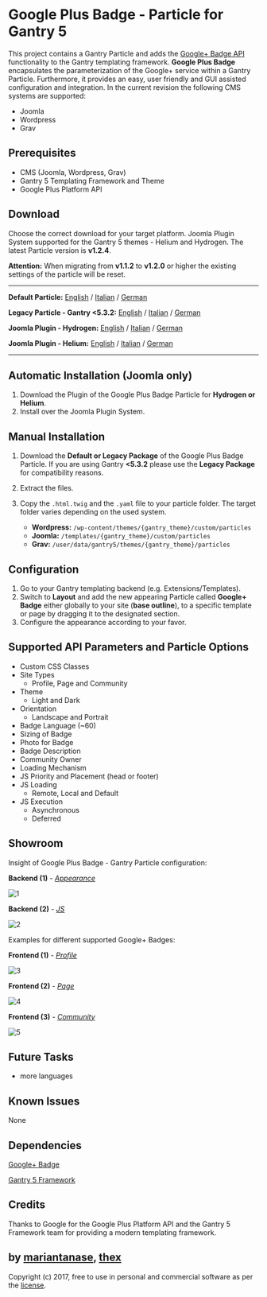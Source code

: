 # Google Plus Badge - Particle for Gantry 5
This project contains a Gantry Particle and adds the [Google+ Badge API](https://developers.google.com/+/web/badge/) functionality to the Gantry templating framework. **Google Plus Badge** encapsulates the parameterization of the Google+ service within a Gantry Particle. Furthermore, it provides an easy, user friendly and GUI assisted configuration and integration. In the current revision the following CMS systems are supported:
* Joomla
* Wordpress
* Grav

## Prerequisites
* CMS (Joomla, Wordpress, Grav)
* Gantry 5 Templating Framework and Theme
* Google Plus Platform API

## Download
Choose the correct download for your target platform. Joomla Plugin System supported for the Gantry 5 themes - Helium and Hydrogen. The latest Particle version is **v1.2.4**.

**Attention:** When migrating from **v1.1.2** to **v1.2.0** or higher the existing settings of the particle will be reset.
___
**Default Particle:**
[English](https://github.com/thexmanxyz/Google-Plus-Badge-Gantry/releases/download/v1.2.4/gpb.particle.only.EN.v1.2.4.zip) / [Italian](https://github.com/thexmanxyz/Google-Plus-Badge-Gantry/releases/download/v1.2.4/gpb.particle.only.IT.v1.2.4.zip) / [German](https://github.com/thexmanxyz/Google-Plus-Badge-Gantry/releases/download/v1.2.4/gpb.particle.only.DE.v1.2.4.zip)

**Legacy Particle - Gantry <5.3.2:**
[English](https://github.com/thexmanxyz/Google-Plus-Badge-Gantry/releases/download/v1.2.4/gpb.particle.only.legacy.EN.v1.2.4.zip) / [Italian](https://github.com/thexmanxyz/Google-Plus-Badge-Gantry/releases/download/v1.2.4/gpb.particle.only.legacy.IT.v1.2.4.zip) / [German](https://github.com/thexmanxyz/Google-Plus-Badge-Gantry/releases/download/v1.2.4/gpb.particle.only.legacy.DE.v1.2.4.zip)

**Joomla Plugin - Hydrogen:**
[English](https://github.com/thexmanxyz/Google-Plus-Badge-Gantry/releases/download/v1.2.4/gpb.j3.hydrogen.EN.v1.2.4.zip) / [Italian](https://github.com/thexmanxyz/Google-Plus-Badge-Gantry/releases/download/v1.2.4/gpb.j3.hydrogen.IT.v1.2.4.zip) / [German](https://github.com/thexmanxyz/Google-Plus-Badge-Gantry/releases/download/v1.2.4/gpb.j3.hydrogen.DE.v1.2.4.zip)

**Joomla Plugin - Helium:**
[English](https://github.com/thexmanxyz/Google-Plus-Badge-Gantry/releases/download/v1.2.4/gpb.j3.helium.EN.v1.2.4.zip) / [Italian](https://github.com/thexmanxyz/Google-Plus-Badge-Gantry/releases/download/v1.2.4/gpb.j3.helium.IT.v1.2.4.zip) / [German](https://github.com/thexmanxyz/Google-Plus-Badge-Gantry/releases/download/v1.2.4/gpb.j3.helium.DE.v1.2.4.zip)
___

## Automatic Installation (Joomla only)
1. Download the Plugin of the Google Plus Badge Particle for **Hydrogen or Helium**.
2. Install over the Joomla Plugin System.

## Manual Installation
1. Download the **Default or Legacy Package** of the Google Plus Badge Particle. If you are using Gantry **<5.3.2** please use the **Legacy Package** for compatibility reasons.
2. Extract the files.
3. Copy the `.html.twig` and the `.yaml` file to your particle folder. The target folder varies depending on the used system.
   
   * **Wordpress:** `/wp-content/themes/{gantry_theme}/custom/particles`
   * **Joomla:** `/templates/{gantry_theme}/custom/particles`
   * **Grav:** `/user/data/gantry5/themes/{gantry_theme}/particles`
   
## Configuration
 1. Go to your Gantry templating backend (e.g. Extensions/Templates).
 2. Switch to **Layout** and add the new appearing Particle called **Google+ Badge** either globally to your site (**base outline**), to a specific template or page by dragging it to the designated section.
 3. Configure the appearance according to your favor.
 
## Supported API Parameters and Particle Options
* Custom CSS Classes
* Site Types
  * Profile, Page and Community
* Theme
  * Light and Dark
* Orientation
  * Landscape and Portrait
* Badge Language (~60)
* Sizing of Badge
* Photo for Badge
* Badge Description
* Community Owner
* Loading Mechanism
* JS Priority and Placement (head or footer)
* JS Loading
  * Remote, Local and Default
* JS Execution
  * Asynchronous
  * Deferred

## Showroom
Insight of Google Plus Badge - Gantry Particle configuration:

**Backend (1)** - *[Appearance](/screenshots/backend_appearance.png)*

![1](/screenshots/backend_appearance.png)

**Backend (2)** - *[JS](/screenshots/backend_js.png)*

![2](/screenshots/backend_js.png)

Examples for different supported Google+ Badges:

**Frontend (1)** - *[Profile](/screenshots/frontend_profile.png)*

![3](/screenshots/frontend_profile.png)

**Frontend (2)** - *[Page](/screenshots/frontend_page.png)*

![4](/screenshots/frontend_page.png)

**Frontend (3)** - *[Community](/screenshots/frontend_community.png)*

![5](/screenshots/frontend_community.png)

## Future Tasks
* more languages

## Known Issues
None

## Dependencies
[Google+ Badge](https://developers.google.com/+/web/badge/)

[Gantry 5 Framework](http://gantry.org/)

## Credits
Thanks to Google for the Google Plus Platform API and the Gantry 5 Framework team for providing a modern templating framework.

## by [mariantanase](https://github.com/mariantanase), [thex](https://github.com/thexmanxyz)
Copyright (c) 2017, free to use in personal and commercial software as per the [license](/LICENSE.md).
